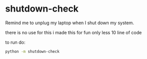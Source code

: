 # shutdown-check
Remind me to unplug my laptop when I shut down my system.

there is no use for this i made this for fun only less 10 line of code 

to run do:

```sh
python -m shutdown-check
```